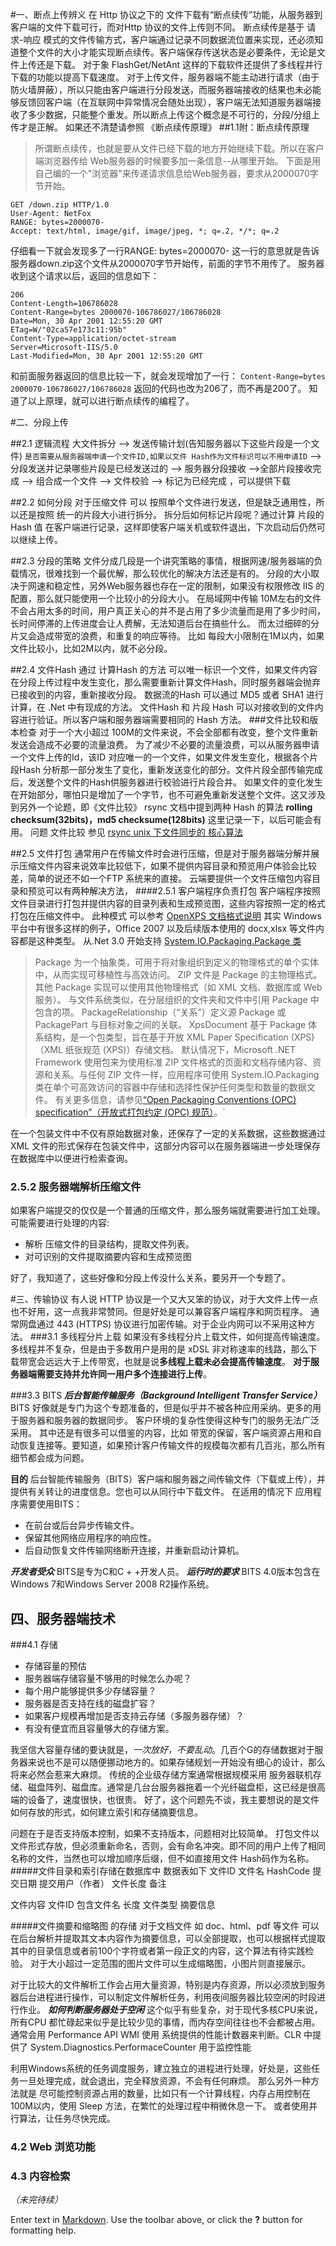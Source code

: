 #一、断点上传辨义
在 Http 协议之下的 文件下载有“断点续传”功能，从服务器到客户端的文件下载可行，而对Http 协议的文件上传则不同。
断点续传是基于 请求-响应 模式的文件传输方式，客户端通过记录不同数据流位置来实现，还必须知道整个文件的大小才能实现断点续传。客户端保存传送状态是必要条件，无论是文件上传还是下载。
对于象 FlashGet/NetAnt 这样的下载软件还提供了多线程并行下载的功能以提高下载速度。
对于上传文件，服务器端不能主动进行请求（由于防火墙屏蔽），所以只能由客户端进行分段发送，而服务器端接收的结果也未必能够反馈回客户端（在互联网中异常情况会随处出现），客户端无法知道服务器端接收了多少数据，只能整个重发。所以断点上传这个概念是不可行的，分段/分组上传才是正解。
如果还不清楚请参照 《断点续传原理》
##1.1附：断点续传原理
>所谓断点续传，也就是要从文件已经下载的地方开始继续下载。所以在客户端浏览器传给 Web服务器的时候要多加一条信息--从哪里开始。 下面是用自己编的一个"浏览器"来传递请求信息给Web服务器，要求从2000070字节开始。 
```
GET /down.zip HTTP/1.0
User-Agent: NetFox
RANGE: bytes=2000070-
Accept: text/html, image/gif, image/jpeg, *; q=.2, */*; q=.2
```
仔细看一下就会发现多了一行RANGE: bytes=2000070- 这一行的意思就是告诉服务器down.zip这个文件从2000070字节开始传，前面的字节不用传了。 
服务器收到这个请求以后，返回的信息如下： 
```
206 
Content-Length=106786028 
Content-Range=bytes 2000070-106786027/106786028 
Date=Mon, 30 Apr 2001 12:55:20 GMT 
ETag=W/"02ca57e173c11:95b" 
Content-Type=application/octet-stream 
Server=Microsoft-IIS/5.0 
Last-Modified=Mon, 30 Apr 2001 12:55:20 GMT 
```
和前面服务器返回的信息比较一下，就会发现增加了一行： 
`Content-Range=bytes 2000070-106786027/106786028`
返回的代码也改为206了，而不再是200了。 
知道了以上原理，就可以进行断点续传的编程了。

#二、分段上传

##2.1 逻辑流程
大文件拆分 --> 发送传输计划(告知服务器以下这些片段是一个文件)
`是否需要从服务器端申请一个文件ID,如果以文件 Hash作为文件标识可以不用申请ID`
 --> 分段发送并记录哪些片段是已经发送过的
--> 服务器分段接收 -->全部片段接收完成 --> 组合成一个文件 --> 文件校验
 --> 标记为已经完成 ，可以提供下载

##2.2 如何分段
 对于压缩文件 可以 按照单个文件进行发送，但是缺乏通用性，所以还是按照 统一的片段大小进行拆分。
拆分后如何标记片段呢？通过计算 片段的 Hash 值 在客户端进行记录，这样即使客户端关机或软件退出，下次启动后仍然可以继续上传。

##2.3 分段的策略
文件分成几段是一个讲究策略的事情，根据网速/服务器端的负载情况，很难找到一个最优解，那么较优化的解决方法还是有的。
分段的大小取决于网速和稳定性，另外Web服务器也存在一定的限制，如果没有权限修改 IIS 的配置，那么就只能使用一个比较小的分段大小。
在局域网中传输 10M左右的文件不会占用太多的时间，用户真正关心的并不是占用了多少流量而是用了多少时间，长时间停滞的上传进度会让人费解，无法知道后台在搞些什么。
而太过细碎的分片又会造成带宽的浪费，和重复的响应等待。
比如 每段大小限制在1M以内，如果文件比较小，比如2M以内，就不必分段。

##2.4 文件Hash 
通过 计算Hash 的方法 可以唯一标识一个文件，如果文件内容在分段上传过程中发生变化，那么需要重新计算文件Hash，同时服务器端会抛弃已接收到的内容，重新接收分段。
数据流的Hash 可以通过 MD5 或者 SHA1 进行计算，在 .Net 中有现成的方法。
文件Hash 和 片段 Hash 可以对接收到的文件内容进行验证。所以客户端和服务器端需要相同的 Hash 方法。
###文件比较和版本检查
对于一个大小超过 100M的文件来说，不会全部都有改变，整个文件重新发送会造成不必要的流量浪费。
为了减少不必要的流量浪费，可以从服务器申请一个文件上传的Id，该ID 对应唯一的一个文件，如果文件发生变化，根据各个片段Hash 分析那一部分发生了变化，重新发送变化的部分。文件片段全部传输完成后，发送整个文件的Hash供服务器进行校验进行片段合并。
如果文件的变化发生在开始部分，哪怕只是增加了一个字节，也不可避免重新发送整个文件。这又涉及到另外一个论题，即《文件比较》
 rsync 文档中提到两种 Hash 的算法 **rolling checksum(32bits)，md5 checksume(128bits)**
这里记录一下，以后可能会有用。
问题 文件比较
参见 [rsync unix 下文件同步的 核心算法](http://note.youdao.com/share/?id=c9d8c4e7ac36465bb8267b0a24cd95b6&type=note)

##2.5 文件打包
通常用户在传输文件时会进行压缩，但是对于服务器端分解并展示压缩文件内容来说效率比较低下，如果不提供内容目录和预览用户体验会比较差，简单的说还不如一个FTP 系统来的直接。
云端要提供一个文件压缩包内容目录和预览可以有两种解决方法，
####2.5.1 客户端程序负责打包
客户端程序按照文件目录进行打包并提供内容的目录列表和生成预览图，这些内容按照一定的格式打包在压缩文件中。
此种模式 可以参考 [OpenXPS 文档格式说明](http://www.ecma-international.org/publications/standards/Ecma-388.htm)
其实 Windows 平台中有很多这样的例子，Office 2007 以及后续版本使用的 docx,xlsx 等文件内容都是这种类型。
从.Net 3.0 开始支持 [System.IO.Packaging.Package 类](http://msdn.microsoft.com/zh-cn/library/system.io.packaging.package.aspx)
>Package 为一个抽象类，可用于将对象组织到定义的物理格式的单个实体中，从而实现可移植性与高效访问。
ZIP 文件是 Package 的主物理格式。其他 Package 实现可以使用其他物理格式（如 XML 文档、数据库或 Web 服务）。
与文件系统类似，在分层组织的文件夹和文件中引用 Package 中包含的项。
PackageRelationship（“关系”）定义源 Package 或 PackagePart 与目标对象之间的关联。
XpsDocument 基于 Package 体系结构，是一个包类型，旨在基于开放 XML Paper Specification (XPS) （XML 纸张规范 (XPS)）存储文档。
默认情况下，Microsoft .NET Framework 使用包来为使用标准 ZIP 文件格式的页面和文档存储内容、资源和关系。与任何 ZIP 文件一样，应用程序可使用 System.IO.Packaging 类在单个可高效访问的容器中存储和选择性保护任何类型和数量的数据文件。
有关更多信息，请参见[“Open Packaging Conventions (OPC) specification”（开放式打包约定 (OPC) 规范）](http://go.microsoft.com/fwlink/?LinkID=71255)。`

在一个包装文件中不仅有原始数据对象，还保存了一定的关系数据，这些数据通过 XML 文件的形式保存在包装文件中，这部分内容可以在服务器端进一步处理保存在数据库中以便进行检索查询。

### 2.5.2 服务器端解析压缩文件
如果客户端提交的仅仅是一个普通的压缩文件，那么服务端就需要进行加工处理。
可能需要进行处理的内容:

- 解析 压缩文件的目录结构，提取文件列表。
- 对可识别的文件提取摘要内容和生成预览图


好了，我知道了，这些好像和分段上传没什么关系，要另开一个专题了。

#三、传输协议
有人说 HTTP 协议是一个又大又笨的协议，对于大文件上传一点也不好用，这一点我非常赞同。但是好处是可以兼容客户端程序和网页程序。
通常网盘通过 443 (HTTPS) 协议进行加密传输。对于企业内网可以不采用这种方法。
###3.1 多线程分片上载
如果没有多线程分片上载文件，如何提高传输速度。
多线程并不复杂，但是由于多数用户是用的是 xDSL 非对称速率的线路，那么下载带宽会远远大于上传带宽，也就是说**多线程上载未必会提高传输速度**。
**对于服务器端需要支持并允许同一用户多个连接进行上传**。

###3.3 BITS
***后台智能传输服务（Background Intelligent Transfer Service）***
BITS 好像就是专门为这个专题准备的，但是似乎并不被各种应用采纳。更多的用于服务器和服务器的数据同步。
客户环境的复杂性使得这种专门的服务无法广泛采用。
其中还是有很多可以借鉴的内容，比如 带宽的保留，客户端资源占用和自动恢复连接等。要知道，如果预计客户传输文件的规模每次都有几百兆，那么所有细节都会成为问题。

**目的**
后台智能传输服务（BITS）客户端和服务器之间传输文件（下载或上传），并提供有关转让的进度信息。您也可以从同行中下载文件。
在适用的情况下 应用程序需要使用BITS：

- 在前台或后台异步传输文件。
- 保留其他网络应用程序的响应性。
- 后自动恢复文件传输网络断开连接，并重新启动计算机。

***开发者受众***
BITS是专为C和C + +开发人员。
***运行时的要求***
BITS 4.0版本包含在Windows 7和Windows Server 2008 R2操作系统。

## 四、服务器端技术
###4.1 存储
- 存储容量的预估
- 服务器端存储容量不够用的时候怎么办呢？
- 每个用户能够提供多少存储容量？
- 服务器是否支持在线的磁盘扩容？
- 如果客户规模再增加是否支持云存储（多服务器存储）？
- 有没有便宜而且容量够大的存储方案。

我坚信大容量存储的要诀就是，*一次放好，不要乱动*。几百个G的存储数据对于服务器来说也不是可以随便挪动地方的。如果存储规划一开始没有细心的设计，那么将来必然会惹来大麻烦。
传统的企业级存储方案通常根据规模采用 服务器联机存储、磁盘阵列、磁盘库。通常是几台台服务器拖着一个光纤磁盘柜，这已经是很高端的设备了，速度很快，也很贵。
好了，这个问题先不谈，我主要想说的是文件如何存放的形式，如何建立索引和存储摘要信息。

问题在于是否支持版本控制，如果不支持版本，问题相对比较简单。
打包文件以文件形式存放，但必须重新命名，否则，会有命名冲突。即不同的用户上传了相同名称的文件，当然也可以增加顺序后缀，但不如直接用文件 Hash码作为名称。
#####文件目录和索引存储在数据库中
数据表如下
文件ID    文件名    HashCode    提交日期    提交用户（作者）    文件长度    备注

文件内容
文件ID    包含文件名   长度   文件类型    摘要信息

#####文件摘要和缩略图 的存储
对于文档文件 如 doc、html、pdf 等文件 可以在后台解析并提取其文本内容作为摘要信息，可以全部提取，也可以根据样式提取其中的目录信息或者前100个字符或者第一段正文的内容，这个算法有待实践检验。
对于大小超过一定范围的图片文件可以生成缩略图，小图片则直接展示。

对于比较大的文件解析工作会占用大量资源，特别是内存资源，所以必须放到服务器后台进程进行操作，可以制定文件解析任务，利用夜间服务器比较空闲的时段进行作业。
***如何判断服务器处于空闲***
这个似乎有些复杂，对于现代多核CPU来说，所有CPU 都忙碌起来似乎是比较少见的事情，而内存空间往往也不会都被占用。通常会用 Performance API WMI 使用 系统提供的性能计数器来判断。CLR 中提供了 System.Diagnostics.PerformaceCounter 用于监控性能

利用Windows系统的任务调度服务，建立独立的进程进行处理，好处是，这些任务一旦处理完成，就会退出，完全释放资源，不会有任何麻烦。
那么另外一种方法就是 尽可能控制资源占用的数量，比如只有一个计算线程，内存占用控制在100M以内，使用 Sleep 方法，在繁忙的处理过程中稍微休息一下。
或者使用并行算法，让任务尽快完成。
### 4.2 Web 浏览功能

### 4.3 内容检索


*（未完待续）*

Enter text in [Markdown](http://daringfireball.net/projects/markdown/). Use the toolbar above, or click the **?** button for formatting help.
